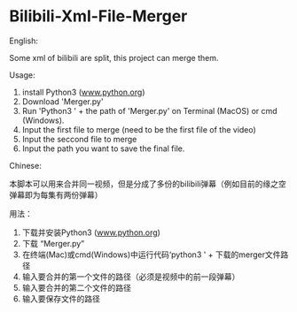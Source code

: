 # Bilibili-Xml-File-Merger
English:

Some xml of bilibili are split, this project can merge them.

Usage:
1. install Python3 (www.python.org)
2. Download 'Merger.py'
3. Run 'Python3 ' + the path of 'Merger.py' on Terminal (MacOS) or cmd (Windows).
4. Input the first file to merge (need to be the first file of the video)
5. Input the seccond file to merge
6. Input the path you want to save the final file.

Chinese:

本脚本可以用来合并同一视频，但是分成了多份的bilibili弹幕（例如目前的缘之空弹幕即为每集有两份弹幕）

用法：
1. 下载并安装Python3 (www.python.org)
2. 下载 “Merger.py”
3. 在终端(Mac)或cmd(Windows)中运行代码‘python3 ' + 下载的merger文件路径
4. 输入要合并的第一个文件的路径（必须是视频中的前一段弹幕）
5. 输入要合并的第二个文件的路径
6. 输入要保存文件的路径
